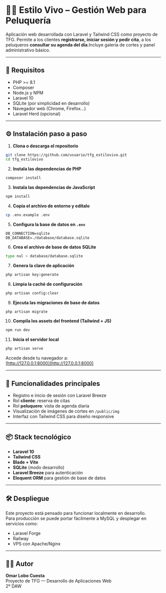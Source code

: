 # 💇‍♂️ Estilo Vivo – Gestión Web para Peluquería

Aplicación web desarrollada con Laravel y Tailwind CSS como proyecto de TFG. Permite a los clientes **registrarse, iniciar sesión y pedir cita**, a los peluqueros **consultar su agenda del día**.Incluye galería de cortes y panel administrativo básico.

---

## 🧰 Requisitos

- PHP >= 8.1
- Composer
- Node.js y NPM
- Laravel 10
- SQLite (por simplicidad en desarrollo)
- Navegador web (Chrome, Firefox...)
- Laravel Herd (opcional)
---

## ⚙️ Instalación paso a paso

1. **Clona o descarga el repositorio**  
```bash
git clone https://github.com/usuario/tfg_estilovivo.git
cd tfg_estilovivo
```

2. **Instala las dependencias de PHP**  
```bash
composer install
```

3. **Instala las dependencias de JavaScript**  
```bash
npm install
```

4. **Copia el archivo de entorno y edítalo**  
```bash
cp .env.example .env
```

5. **Configura la base de datos en `.env`**  
```dotenv
DB_CONNECTION=sqlite
DB_DATABASE=./database/database.sqlite
```

6. **Crea el archivo de base de datos SQLite**  
```bash
type nul > database/database.sqlite
```

7. **Genera la clave de aplicación**  
```bash
php artisan key:generate
```

8. **Limpia la caché de configuración**  
```bash
php artisan config:clear
```

9. **Ejecuta las migraciones de base de datos**  
```bash
php artisan migrate
```

10. **Compila los assets del frontend (Tailwind + JS)**  
```bash
npm run dev
```

11. **Inicia el servidor local**  
```bash
php artisan serve
```

Accede desde tu navegador a:  
[http://127.0.0.1:8000](http://127.0.0.1:8000)

---

## 🧪 Funcionalidades principales

- Registro e inicio de sesión con Laravel Breeze
- Rol **cliente**: reserva de citas
- Rol **peluquero**: vista de agenda diaria
- Visualización de imágenes de cortes en `/public/img`
- Interfaz con Tailwind CSS para diseño responsive

---

## 📦 Stack tecnológico

- **Laravel 10**
- **Tailwind CSS**
- **Blade + Vite**
- **SQLite** (modo desarrollo)
- **Laravel Breeze** para autenticación
- **Eloquent ORM** para gestión de base de datos

---

## 🛠 Despliegue

Este proyecto está pensado para funcionar localmente en desarrollo.  
Para producción se puede portar fácilmente a MySQL y desplegar en servicios como:
- Laravel Forge
- Railway
- VPS con Apache/Nginx

---

## 👨‍💻 Autor

**Omar Lobo Cuesta**  
Proyecto de TFG — Desarrollo de Aplicaciones Web  
2º DAW
